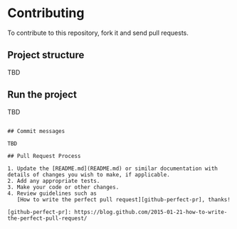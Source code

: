 # Contributing

To contribute to this repository, fork it and send pull requests.

## Project structure

TBD

## Run the project

TBD
```

## Commit messages

TBD

## Pull Request Process

1. Update the [README.md](README.md) or similar documentation with details of changes you wish to make, if applicable.
2. Add any appropriate tests.
3. Make your code or other changes.
4. Review guidelines such as
   [How to write the perfect pull request][github-perfect-pr], thanks!

[github-perfect-pr]: https://blog.github.com/2015-01-21-how-to-write-the-perfect-pull-request/
